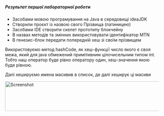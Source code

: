 <h5>Результат першої лабораторної роботи</h5>

- Засобами мовою програмування на Java в середовищі ideaJDK
- Створили проєкт із назвою свого Прізвища (латиницею)
- Засобами IDE створити скелет прототипу блокчейну
- В назвах методів та змінних використовувати ідентифікатор MTN
- В генезис-блок передати попередній хеш зі своїм прізвищем

Використовуємо метод hashCode, як хеш-функції число якого є своя межа, який для java обмежений примітивним цілочисельним типом int. 
Тобто наш оператор буде рівно оператору один, хеш-значення якою буде рівною.

Далі хешируємо имена масивив в список, де далі хеширує ці масиви

<img src="https://i2.paste.pics/DY6X9.png" width="571" height="97" alt="Screenshot">

